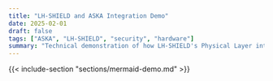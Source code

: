 ```yaml
---
title: "LH-SHIELD and ASKA Integration Demo"
date: 2025-02-01
draft: false
tags: ["ASKA", "LH-SHIELD", "security", "hardware"]
summary: "Technical demonstration of how LH-SHIELD's Physical Layer integrates with ASKA system for enhanced hardware security and attestation."
---
```


{{< include-section "sections/mermaid-demo.md" >}}